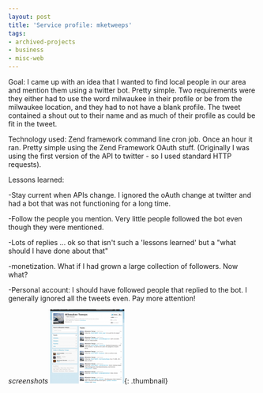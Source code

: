 ```yaml
---
layout: post
title: 'Service profile: mketweeps'
tags:
- archived-projects
- business
- misc-web
---
```

Goal: I came up with an idea that I wanted to find local people in our area and mention them using a twitter bot.  Pretty simple.  Two requirements were they either had to use the word milwaukee in their profile or be from the milwaukee location, and they had to not have a blank profile.  The tweet contained a shout out to their name and as much of their profile as could be fit in the tweet.

Technology used:
Zend framework command line cron job.  Once an hour it ran.  Pretty simple using the Zend Framework OAuth stuff.  (Originally I was using the first version of the API to twitter - so I used standard HTTP requests).  

Lessons learned:

-Stay current when APIs change. I ignored the oAuth change at twitter and had a bot that was not functioning for a long time.

-Follow the people you mention.  Very little people followed the bot even though they were mentioned.

-Lots of replies ... ok so that isn't such a 'lessons learned' but a "what should I have done about that"

-monetization.  What if I had grown a large collection of followers. Now what?

-Personal account: I should have followed people that replied to the bot.  I generally ignored all the tweets even.  Pay more attention!

_screenshots_
[![](/uploads/2012/Screenshot-at-2012-03-18-203832-150x150.png)](/uploads/2012/Screenshot-at-2012-03-18-203832.png){: .thumbnail}
